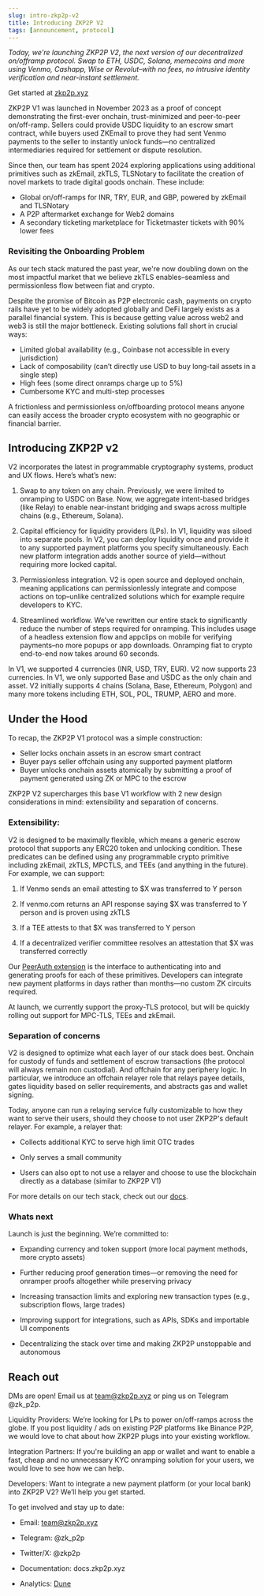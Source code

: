 ```yaml
---
slug: intro-zkp2p-v2
title: Introducing ZKP2P V2
tags: [announcement, protocol]
---
```


*Today, we're launching ZKP2P V2, the next version of our decentralized on/offramp protocol. Swap to ETH, USDC, Solana, memecoins and more using Venmo, Cashapp, Wise or Revolut–with no fees, no intrusive identity verification and near-instant settlement.*

Get started at [zkp2p.xyz](https://www.zkp2p.xyz)

ZKP2P V1 was launched in November 2023 as a proof of concept demonstrating the first-ever onchain, trust-minimized and peer-to-peer on/off-ramp. Sellers could provide USDC liquidity to an escrow smart contract, while buyers used ZKEmail to prove they had sent Venmo payments to the seller to instantly unlock funds—no centralized intermediaries required for settlement or dispute resolution.

Since then, our team has spent 2024 exploring applications using additional primitives such as zkEmail, zkTLS, TLSNotary to facilitate the creation of novel markets to trade digital goods onchain. These include:

- Global on/off-ramps for INR, TRY, EUR, and GBP, powered by zkEmail and TLSNotary
- A P2P aftermarket exchange for Web2 domains
- A secondary ticketing marketplace for Ticketmaster tickets with 90% lower fees

### Revisiting the Onboarding Problem
As our tech stack matured the past year, we're now doubling down on the most impactful market that we believe zkTLS enables–seamless and permissionless flow between fiat and crypto.

Despite the promise of Bitcoin as P2P electronic cash, payments on crypto rails have yet to be widely adopted globally and DeFi largely exists as a parallel financial system. This is because getting value across web2 and web3 is still the major bottleneck. Existing solutions fall short in crucial ways:

- Limited global availability (e.g., Coinbase not accessible in every jurisdiction)
- Lack of composability (can’t directly use USD to buy long-tail assets in a single step)
- High fees (some direct onramps charge up to 5%)
- Cumbersome KYC and multi-step processes

A frictionless and permissionless on/offboarding protocol means anyone can easily access the broader crypto ecosystem with no geographic or financial barrier.

## Introducing ZKP2P v2
V2 incorporates the latest in programmable cryptography systems, product and UX flows. Here’s what’s new:

1. Swap to any token on any chain. Previously, we were limited to onramping to USDC on Base. Now, we aggregate intent-based bridges (like Relay) to enable near-instant bridging and swaps across multiple chains (e.g., Ethereum, Solana).

2. Capital efficiency for liquidity providers (LPs). In V1, liquidity was siloed into separate pools. In V2, you can deploy liquidity once and provide it to any supported payment platforms you specify simultaneously. Each new platform integration adds another source of yield—without requiring more locked capital.

3. Permissionless integration. V2 is open source and deployed onchain, meaning applications can permissionlessly integrate and compose actions on top–unlike centralized solutions which for example require developers to KYC.

4. Streamlined workflow. We’ve rewritten our entire stack to significantly reduce the number of steps required for onramping. This includes usage of a headless extension flow and appclips on mobile for verifying payments–no more popups or app downloads. Onramping fiat to crypto end-to-end now takes around 60 seconds.

In V1, we supported 4 currencies (INR, USD, TRY, EUR). V2 now supports 23 currencies. In V1, we only supported Base and USDC as the only chain and asset. V2 initially supports 4 chains (Solana, Base, Ethereum, Polygon) and many more tokens including ETH, SOL, POL, TRUMP, AERO and more.


## Under the Hood

To recap, the ZKP2P V1 protocol was a simple construction:

- Seller locks onchain assets in an escrow smart contract
- Buyer pays seller offchain using any supported payment platform
- Buyer unlocks onchain assets atomically by submitting a proof of payment generated using ZK or MPC to the escrow

ZKP2P V2 supercharges this base V1 workflow with 2 new design considerations in mind: extensibility and separation of concerns.

### Extensibility:
V2 is designed to be maximally flexible, which means a generic escrow protocol that supports any ERC20 token and unlocking condition. These predicates can be defined using any programmable crypto primitive including zkEmail, zkTLS, MPCTLS, and TEEs (and anything in the future). For example, we can support:

1. If Venmo sends an email attesting to $X was transferred to Y person

2. If venmo.com returns an API response saying $X was transferred to Y person and is proven using zkTLS

3. If a TEE attests to that $X was transferred to Y person

4. If a decentralized verifier committee resolves an attestation that $X was transferred correctly

Our [PeerAuth extension](https://chromewebstore.google.com/detail/peerauth-authenticate-and/ijpgccednehjpeclfcllnjjcmiohdjih) is the interface to authenticating into and generating proofs for each of these primitives. Developers can integrate new payment platforms in days rather than months—no custom ZK circuits required.


At launch, we currently support the proxy-TLS protocol, but will be quickly rolling out support for MPC-TLS, TEEs and zkEmail.

### Separation of concerns
V2 is designed to optimize what each layer of our stack does best. Onchain for custody of funds and settlement of escrow transactions (the protocol will always remain non custodial). And offchain for any periphery logic. In particular, we introduce an offchain relayer role that relays payee details, gates liquidity based on seller requirements, and abstracts gas and wallet signing.

Today, anyone can run a relaying service fully customizable to how they want to serve their users, should they choose to not user ZKP2P's default relayer. For example, a relayer that:

- Collects additional KYC to serve high limit OTC trades

- Only serves a small community

- Users can also opt to not use a relayer and choose to use the blockchain directly as a database (similar to ZKP2P V1)


For more details on our tech stack, check out our [docs](https://docs.zkp2p.xyz).

### Whats next
Launch is just the beginning. We’re committed to:

- Expanding currency and token support (more local payment methods, more crypto assets)

- Further reducing proof generation times—or removing the need for onramper proofs altogether while preserving privacy

- Increasing transaction limits and exploring new transaction types (e.g., subscription flows, large trades)

- Improving support for integrations, such as APIs, SDKs and importable UI components

- Decentralizing the stack over time and making ZKP2P unstoppable and autonomous

## Reach out
DMs are open! Email us at team@zkp2p.xyz or ping us on Telegram @zk_p2p.

Liquidity Providers: We’re looking for LPs to power on/off-ramps across the globe. If you post liquidity / ads on existing P2P platforms like Binance P2P, we would love to chat about how ZKP2P plugs into your existing workflow.

Integration Partners: If you're building an app or wallet and want to enable a fast, cheap and no unnecessary KYC onramping solution for your users, we would love to see how we can help.

Developers: Want to integrate a new payment platform (or your local bank) into ZKP2P V2? We’ll help you get started.

To get involved and stay up to date:

- Email: team@zkp2p.xyz

- Telegram: @zk_p2p

- Twitter/X: @zkp2p

- Documentation: docs.zkp2p.xyz

- Analytics: [Dune](https://dune.com/zkp2p)
